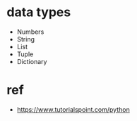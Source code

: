 # data types
* Numbers
* String
* List
* Tuple
* Dictionary

# ref
* https://www.tutorialspoint.com/python